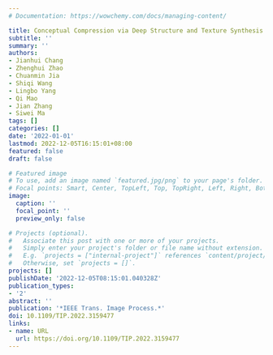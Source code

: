 ```yaml
---
# Documentation: https://wowchemy.com/docs/managing-content/

title: Conceptual Compression via Deep Structure and Texture Synthesis
subtitle: ''
summary: ''
authors:
- Jianhui Chang
- Zhenghui Zhao
- Chuanmin Jia
- Shiqi Wang
- Lingbo Yang
- Qi Mao
- Jian Zhang
- Siwei Ma
tags: []
categories: []
date: '2022-01-01'
lastmod: 2022-12-05T16:15:01+08:00
featured: false
draft: false

# Featured image
# To use, add an image named `featured.jpg/png` to your page's folder.
# Focal points: Smart, Center, TopLeft, Top, TopRight, Left, Right, BottomLeft, Bottom, BottomRight.
image:
  caption: ''
  focal_point: ''
  preview_only: false

# Projects (optional).
#   Associate this post with one or more of your projects.
#   Simply enter your project's folder or file name without extension.
#   E.g. `projects = ["internal-project"]` references `content/project/deep-learning/index.md`.
#   Otherwise, set `projects = []`.
projects: []
publishDate: '2022-12-05T08:15:01.040328Z'
publication_types:
- '2'
abstract: ''
publication: '*IEEE Trans. Image Process.*'
doi: 10.1109/TIP.2022.3159477
links:
- name: URL
  url: https://doi.org/10.1109/TIP.2022.3159477
---
```

